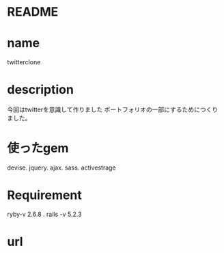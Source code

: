 # README

# name
twitterclone
# description
今回はtwitterを意識して作りました
ポートフォリオの一部にするためにつくりました。
# 使ったgem
devise.
jquery.
ajax.
sass.
activestrage
# Requirement
ryby-v
2.6.8
.
rails -v
5.2.3
# url
